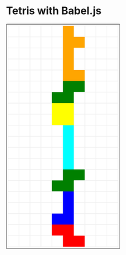 # Tetris with Babel.js

![first screenshot](https://raw.githubusercontent.com/shiroyasha/tetris/master/screenshot.png)
